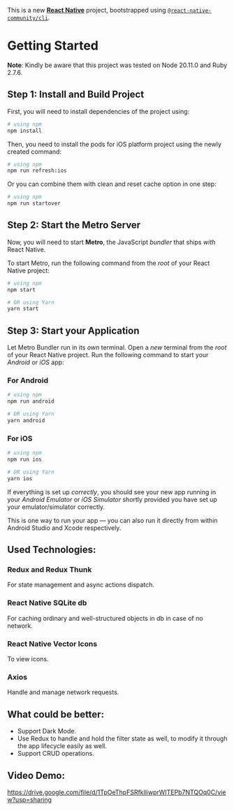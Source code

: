 This is a new [**React Native**](https://reactnative.dev) project, bootstrapped using [`@react-native-community/cli`](https://github.com/react-native-community/cli).

# Getting Started

**Note**: Kindly be aware that this project was tested on Node 20.11.0 and Ruby 2.7.6.

## Step 1: Install and Build Project
First, you will need to install dependencies of the project using:
```bash
# using npm
npm install
```
Then, you need to install the pods for iOS platform project using the newly created command:
```bash
# using npm
npm run refresh:ios
```

Or you can combine them with clean and reset cache option in one step:
```bash
# using npm
npm run startover
```

## Step 2: Start the Metro Server

Now, you will need to start **Metro**, the JavaScript _bundler_ that ships _with_ React Native.

To start Metro, run the following command from the _root_ of your React Native project:

```bash
# using npm
npm start

# OR using Yarn
yarn start
```

## Step 3: Start your Application

Let Metro Bundler run in its _own_ terminal. Open a _new_ terminal from the _root_ of your React Native project. Run the following command to start your _Android_ or _iOS_ app:

### For Android

```bash
# using npm
npm run android

# OR using Yarn
yarn android
```

### For iOS

```bash
# using npm
npm run ios

# OR using Yarn
yarn ios
```

If everything is set up _correctly_, you should see your new app running in your _Android Emulator_ or _iOS Simulator_ shortly provided you have set up your emulator/simulator correctly.

This is one way to run your app — you can also run it directly from within Android Studio and Xcode respectively.

## Used Technologies:
### Redux and Redux Thunk
For state management and async actions dispatch.

### React Native SQLite db
For caching ordinary and well-structured objects in db in case of no network.

### React Native Vector Icons
To view icons.

### Axios
Handle and manage network requests.

## What could be better:
- Support Dark Mode.
- Use Redux to handle and hold the filter state as well, to modify it through the app lifecycle easily as well.
- Support CRUD operations.

## Video Demo:
https://drive.google.com/file/d/1TpOeThpFSRfklliwprWITEPb7NTQOq0C/view?usp=sharing
